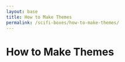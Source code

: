 ```yaml
---
layout: base
title: How to Make Themes
permalink: /scifi-boxes/how-to-make-themes/
---
```


# How to Make Themes

